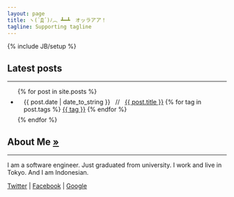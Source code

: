 ```yaml
---
layout: page
title: ヽ(`Д´)ﾉ︵ ┻━┻　オッラアア！
tagline: Supporting tagline
---
```

{% include JB/setup %}
<div class="span7">
		<h2>Latest posts</h2>
		<hr/>
		<ul class="unstyled">
		{% for post in site.posts %}
			<li style="padding: 0.5em 1em;">
				<span>{{ post.date | date_to_string }}</span> &nbsp; // &nbsp;  
				<a href="{{ BASE_PATH }}{{ post.url }}">{{ post.title }}</a>
				<span class="pull-right">
					{% for tag in post.tags %}
						<span><a class="btn btn-mini btn-info disabled" href="index.html#{{ tag }}-ref">{{ tag }}</a></span>
					{% endfor %}
				</span>
			</li>
		{% endfor %}
		</ul>
</div>
<div class="span4">
		<h2>About Me <a href="#">&raquo;</a></h2>
		<hr/>
		<p>I am a software engineer. Just graduated from university. I work and live in Tokyo. And I am Indonesian.</p>
		<span><a href="http://twitter.com/isaansh">Twitter</a> | <a href="http://facebook.com/spinwheel">Facebook</a> | <a href="mailto:meriororen@gmail.com">Google</a></span>
</div>


